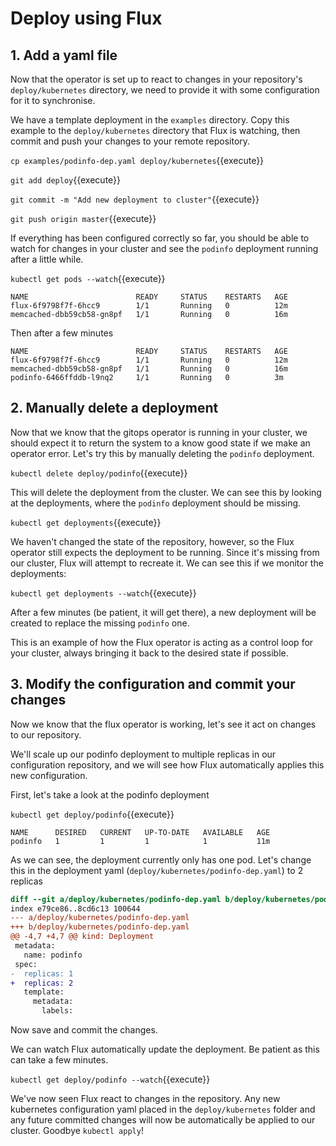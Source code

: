 # Deploy using Flux

## 1. Add a yaml file
Now that the operator is set up to react to changes in your repository's `deploy/kubernetes` directory, we need to provide it with some configuration for it to synchronise.

We have a template deployment in the `examples` directory. Copy this example to the `deploy/kubernetes` directory that Flux is watching, then commit and push your changes to your remote repository.

`cp examples/podinfo-dep.yaml deploy/kubernetes`{{execute}}

`git add deploy`{{execute}}

`git commit -m "Add new deployment to cluster"`{{execute}}

`git push origin master`{{execute}}

If everything has been configured correctly so far, you should be able to watch for changes in your cluster and see the `podinfo` deployment running after a little while.

`kubectl get pods --watch`{{execute}}
```
NAME                        READY     STATUS    RESTARTS   AGE
flux-6f9798f7f-6hcc9        1/1       Running   0          12m
memcached-dbb59cb58-gn8pf   1/1       Running   0          16m
```

Then after a few minutes

```
NAME                        READY     STATUS    RESTARTS   AGE
flux-6f9798f7f-6hcc9        1/1       Running   0          12m
memcached-dbb59cb58-gn8pf   1/1       Running   0          16m
podinfo-6466ffddb-l9nq2     1/1       Running   0          3m
```

## 2. Manually delete a deployment
Now that we know that the gitops operator is running in your cluster, we should expect it to return the system to a know good state if we make an operator error. Let's try this by manually deleting the `podinfo` deployment.

`kubectl delete deploy/podinfo`{{execute}}

This will delete the deployment from the cluster. We can see this by looking at the deployments, where the `podinfo` deployment should be missing.

`kubectl get deployments`{{execute}}

We haven't changed the state of the repository, however, so the Flux operator still expects the deployment to be running. Since it's missing from our cluster, Flux will attempt to recreate it. We can see this if we monitor the deployments:

`kubectl get deployments --watch`{{execute}}

After a few minutes (be patient, it will get there), a new deployment will be created to replace the missing `podinfo` one.

This is an example of how the Flux operator is acting as a control loop for your cluster, always bringing it back to the desired state if possible.

## 3. Modify the configuration and commit your changes
Now we know that the flux operator is working, let's see it act on changes to our repository.

We'll scale up our podinfo deployment to multiple replicas in our configuration repository, and we will see how Flux automatically applies this new configuration.

First, let's take a look at the podinfo deployment

`kubectl get deploy/podinfo`{{execute}}
```
NAME      DESIRED   CURRENT   UP-TO-DATE   AVAILABLE   AGE
podinfo   1         1         1            1           11m
```

As we can see, the deployment currently only has one pod. Let's change this in the deployment yaml (`deploy/kubernetes/podinfo-dep.yaml`) to 2 replicas

```diff
diff --git a/deploy/kubernetes/podinfo-dep.yaml b/deploy/kubernetes/podinfo-dep.yaml
index e79ce86..8cd6c13 100644
--- a/deploy/kubernetes/podinfo-dep.yaml
+++ b/deploy/kubernetes/podinfo-dep.yaml
@@ -4,7 +4,7 @@ kind: Deployment
 metadata:
   name: podinfo
 spec:
-  replicas: 1
+  replicas: 2
   template:
     metadata:
       labels:
```

Now save and commit the changes.

We can watch Flux automatically update the deployment. Be patient as this can take a few minutes.

`kubectl get deploy/podinfo --watch`{{execute}}

We've now seen Flux react to changes in the repository. Any new kubernetes configuration yaml placed in the `deploy/kubernetes` folder and any future committed changes will now be automatically be applied to our cluster. Goodbye `kubectl apply`!
